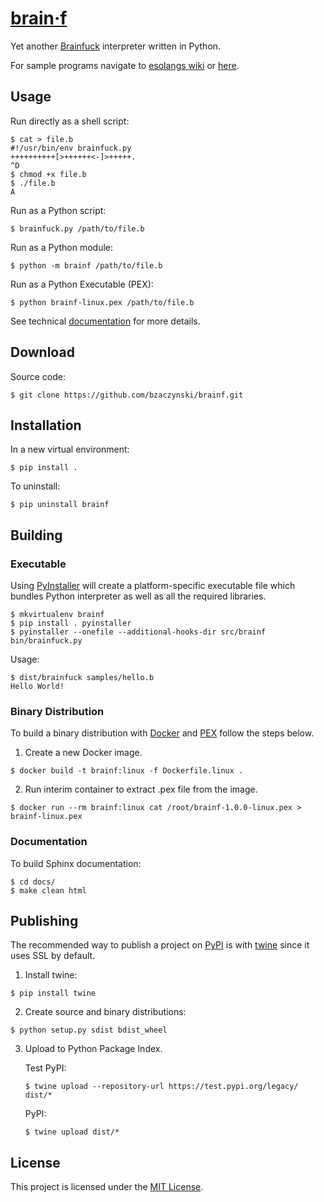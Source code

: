 # [brain&middot;f](https://github.com/bzaczynski/brainf)

Yet another [Brainfuck](https://en.wikipedia.org/wiki/Brainfuck) interpreter written in Python.

For sample programs navigate to [esolangs wiki](https://esolangs.org/wiki/Brainfuck) or [here](http://www.hevanet.com/cristofd/brainfuck/).

## Usage

Run directly as a shell script:
```shell
$ cat > file.b
#!/usr/bin/env brainfuck.py
++++++++++[>++++++<-]>+++++.
^D
$ chmod +x file.b
$ ./file.b
A
```

Run as a Python script:
```shell
$ brainfuck.py /path/to/file.b
```

Run as a Python module:
```shell
$ python -m brainf /path/to/file.b
```

Run as a Python Executable (PEX):
```shell
$ python brainf-linux.pex /path/to/file.b
```

See technical [documentation](http://brainf.readthedocs.io/en/latest/) for more details.

## Download

Source code:

```shell
$ git clone https://github.com/bzaczynski/brainf.git
```

## Installation

In a new virtual environment:

```shell
$ pip install .
```

To uninstall:

```shell
$ pip uninstall brainf
```

## Building

### Executable

Using [PyInstaller](https://www.pyinstaller.org/) will create a platform-specific executable file which bundles Python interpreter as well as all the required libraries.

```shell
$ mkvirtualenv brainf
$ pip install . pyinstaller
$ pyinstaller --onefile --additional-hooks-dir src/brainf bin/brainfuck.py
```

Usage:

```shell
$ dist/brainfuck samples/hello.b
Hello World!
```

### Binary Distribution

To build a binary distribution with [Docker](https://www.docker.com/) and [PEX](https://pypi.org/project/pex/) follow the steps below.

1. Create a new Docker image.
```shell
$ docker build -t brainf:linux -f Dockerfile.linux .
```

2. Run interim container to extract .pex file from the image.
```shell
$ docker run --rm brainf:linux cat /root/brainf-1.0.0-linux.pex > brainf-linux.pex
```

### Documentation

To build Sphinx documentation:

```shell
$ cd docs/
$ make clean html
```

## Publishing

The recommended way to publish a project on [PyPI](https://pypi.org/) is with [twine](https://github.com/pypa/twine) since it uses SSL by default.

1. Install twine:
```shell
$ pip install twine
```

2. Create source and binary distributions:
```shell
$ python setup.py sdist bdist_wheel
```

3. Upload to Python Package Index.

    Test PyPI:
    ```shell
    $ twine upload --repository-url https://test.pypi.org/legacy/ dist/*
    ```
    PyPI:
    ```shell
    $ twine upload dist/*
    ```

## License

This project is licensed under the [MIT License](https://raw.githubusercontent.com/bzaczynski/brainf/master/LICENSE).
